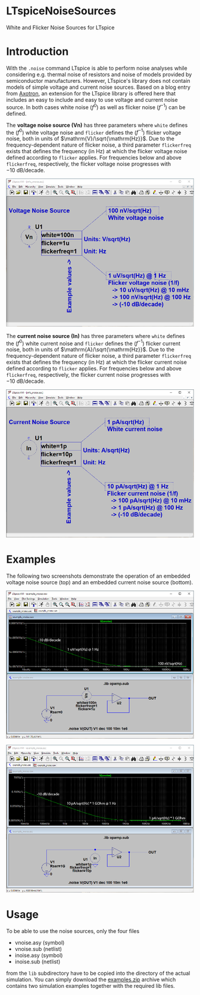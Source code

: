 # LTspiceNoiseSources
White and Flicker Noise Sources for LTspice

# Introduction
With the `.noise` command LTspice is able to perform noise analyses while considering e.g. thermal noise of resistors and noise of models provided by semiconductor manufacturers. However, LTspice's library does not contain models of simple voltage and current noise sources. Based on a blog entry from [Axotron](http://axotron.se/blog/voltage-and-current-noise-sources-in-ltspice-noise-simulations/), an extension for the LTspice library is offered here that includes an easy to include and easy to use voltage and current noise source. In both cases white noise ($f^0$) as well as flicker noise ($f^{-1}$) can be defined.

The **voltage noise source (Vn)** has three parameters where `white` defines the ($f^0$) white voltage noise and `flicker` defines the ($f^{-1}$) flicker voltage noise, both in units of $\mathrm{V}/\sqrt{\mathrm{Hz}}$. Due to the frequency-dependent nature of flicker noise, a third parameter `flickerfreq` exists that defines the frequency (in Hz) at which the flicker voltage noise defined according to `flicker` applies. For frequencies below and above `flickerfreq`, respectively, the flicker voltage noise progresses with $-10~\mathrm{dB}/\mathrm{decade}$.
<p align="center">
  <img src="https://github.com/yildi1337/LTspiceNoiseSources/blob/main/info/info_vnoise.png" />
</p>

The **current noise source (In)** has three parameters where `white` defines the ($f^0$) white current noise and `flicker` defines the ($f^{-1}$) flicker current noise, both in units of $\mathrm{A}/\sqrt{\mathrm{Hz}}$. Due to the frequency-dependent nature of flicker noise, a third parameter `flickerfreq` exists that defines the frequency (in Hz) at which the flicker current noise defined according to `flicker` applies. For frequencies below and above `flickerfreq`, respectively, the flicker current noise progresses with $-10~\mathrm{dB}/\mathrm{decade}$.
<p align="center">
  <img src="https://github.com/yildi1337/LTspiceNoiseSources/blob/main/info/info_inoise.png" />
</p>

# Examples
The following two screenshots demonstrate the operation of an embedded voltage noise source (top) and an embedded current noise source (bottom).

<p align="center">
  <img src="https://github.com/yildi1337/LTspiceNoiseSources/blob/main/examples/example_vnoise.png" />
</p>

<p align="center">
  <img src="https://github.com/yildi1337/LTspiceNoiseSources/blob/main/examples/example_inoise.png" />
</p>

# Usage
To be able to use the noise sources, only the four files

* vnoise.asy (symbol)
* vnoise.sub (netlist)
* inoise.asy (symbol)
* inoise.sub (netlist)

from the `lib` subdirectory have to be copied into the directory of the actual simulation. You can simply download the [examples.zip](https://github.com/yildi1337/LTspiceNoiseSources/blob/main/examples/examples.zip) archive which contains two simulation examples together with the required lib files.
